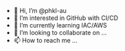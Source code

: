 - 👋 Hi, I’m @phkl-au
- 👀 I’m interested in GitHub with CI/CD
- 🌱 I’m currently learning IAC/AWS
- 💞️ I’m looking to collaborate on ...
- 📫 How to reach me ...

<!---
phkl-au/phkl-au is a ✨ special ✨ repository because its `README.md` (this file) appears on your GitHub profile.
You can click the Preview link to take a look at your changes.
--->
